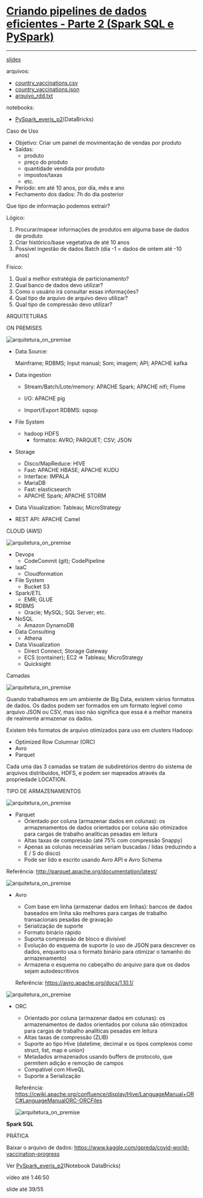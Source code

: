 # **<u>Criando pipelines de dados eficientes - Parte 2 (Spark SQL e PySpark)</u>**

------

[slides](./slides/slides_live_10.pdf)

arquivos:

- [country_vaccinations.csv](./arquivos/country_vaccinations.csv)
- [country_vaccinations.json](./arquivos/country_vaccinations.json)
- [arquivo_rdd.txt](./arquivos/arquivo_rdd.txt)

notebooks:

- [PySpark_everis_p2](./arquivos/PySpark_everis_p2.ipynb)(DataBricks)

  

Caso de Uso

- Objetivo: Criar um painel de movimentação de vendas por produto
- Saídas:
  - produto
  - preço do produto
  - quantidade vendida por produto
  - impostos/taxas
  - etc.
- Período: em até 10 anos, por dia, mês e ano
- Fechamento dos dados: 7h do dia posterior



Que tipo de informação podemos extrair?

Lógico:

1. Procurar/mapear informações de produtos em alguma base de dados de produto
2. Criar histórico/base vegetativa de até 10 anos
3. Possível ingestão de dados Batch (dia -1 = dados de ontem até -10 anos)

Físico:

1. Qual a melhor estratégia de particionamento?
2. Qual banco de dados devo utilizar?
3. Como o usuário irá consultar essas informações?
4. Qual tipo de arquivo de arquivo devo utilizar?
5. Qual tipo de compressão devo utilizar?



ARQUITETURAS

ON PREMISES

![arquitetura_on_premise](.\img\arquitetura_on_premise.png)

- Data Source:

  Mainframe; RDBMS; Input manual; Som; imagem; API; APACHE kafka

- Data ingestion

  - Stream/Batch/Lote/memory: APACHE Spark; APACHE nifi; Flume

  - I/O: APACHE pig
  - Import/Export RDBMS: sqoop

- File System
  - hadoop HDFS
    - formatos: AVRO; PARQUET; CSV; JSON
- Storage
  - Disco/MapReduce: HIVE
  - Fast: APACHE HBASE; APACHE KUDU
  - Interface: IMPALA
  - MariaDB
  - Fast: elasticsearch
  - APACHE Spark; APACHE STORM
- Data Visualization: Tableau; MicroStrategy
- REST API: APACHE Camel

CLOUD (AWS)

![arquitetura_on_premise](.\img\arquitetura_cloud_aws.png)

- Devops
  - CodeCommit (git); CodePipeline
- IaaC
  - Cloudformation
- File System
  - Bucket S3
- Spark/ETL
  - EMR; GLUE
- RDBMS
  - Oracle; MySQL; SQL Server; etc.
- NoSQL
  - Amazon DynamoDB
- Data Consulting
  - Athena
- Data Visualization
  - Direct Connect;  Storage Gateway
  - ECS (container); EC2 => Tableau; MicroStrategy
  - Quicksight



Camadas

![arquitetura_on_premise](.\img\camadas.png)

Quando trabalhamos em um ambiente de Big Data, existem vários formatos de dados. Os dados podem ser formados em um formato legível como arquivo JSON ou CSV, mas isso não significa que essa é a melhor maneira de realmente armazenar os dados.

Existem três formatos de arquivo otimizados para uso em clusters Hadoop:

- Optimized Row Columnar (ORC)
- Avro
- Parquet

Cada uma das 3 camadas se tratam de subdiretórios dentro do sistema de arquivos distribuídos, HDFS, e podem ser mapeados através da propriedade LOCATION.



TIPO DE ARMAZENAMENTOS

![arquitetura_on_premise](.\img\tipos_armazenamento.png)

- Parquet
  - Orientado por coluna (armazenar dados em colunas): os armazenamentos de dados orientados por coluna são otimizados para cargas de trabalho analíticas pesadas em leitura
  - Altas taxas de compressão (até 75% com compressão Snappy)
  - Apenas as colunas necessárias seriam buscadas / lidas (reduzindo a E / S do disco)
  - Pode ser lido e escrito usando Avro API e Avro Schema

Referência: http://parquet.apache.org/documentation/latest/

![arquitetura_on_premise](.\img\formato_parquet.png)

- Avro

  - Com base em linha (armazenar dados em linhas): bancos de dados baseados em linha são melhores para cargas de trabalho transacionais pesadas de gravação
  - Serialização de suporte
  - Formato binário rápido
  - Suporta compressão de bloco e divisível
  - Evolução do esquema de suporte (o uso de JSON para descrever os dados, enquanto usa o formato binário para otimizar o tamanho do armazenamento)
  - Armazena o esquema no cabeçalho do arquivo para que os dados sejam autodescritivos

  Referência: https://avro.apache.org/docs/1.10.1/

![arquitetura_on_premise](.\img\formato_avro.png)

- ORC

  - Orientado por coluna (armazenar dados em colunas): os armazenamentos de dados orientados por coluna são otimizados para cargas de trabalho analíticas pesadas em leitura
  - Altas taxas de compressão (ZLIB)
  - Suporte ao tipo Hive (datetime, decimal e os tipos complexos como struct, list, map e union)
  - Metadados armazenados usando buffers de protocolo, que permitem adição e remoção de campos
  - Compatível com HiveQL
  - Suporte a Serialização

  Referência: https://cwiki.apache.org/confluence/display/Hive/LanguageManual+ORC#LanguageManualORC-ORCFiles

  ![arquitetura_on_premise](.\img\formato_orc.png)



**Spark SQL**



PRÁTICA

Baixar o arquivo  de dados: https://www.kaggle.com/gpreda/covid-world-vaccination-progress

Ver [PySpark_everis_p2](./arquivos/PySpark_everis_p2.ipynb)(Notebook DataBricks)



vídeo até 1:46:50

slide até 39/55